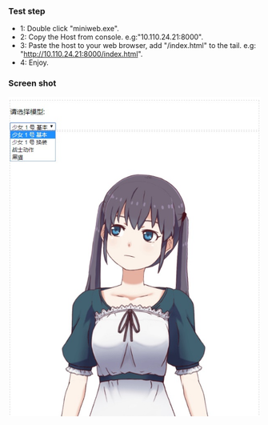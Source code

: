 ### Test step

- 1: Double click "miniweb.exe".
- 2: Copy the Host from console. e.g:"10.110.24.21:8000".
- 3: Paste the host to your web browser, add "/index.html" to the tail. e.g: "http://10.110.24.21:8000/index.html".
- 4: Enjoy.

### Screen shot

![image](https://github.com/duzhi5368/FKLive2DTestPage/blob/master/ScreenShot.jpg)